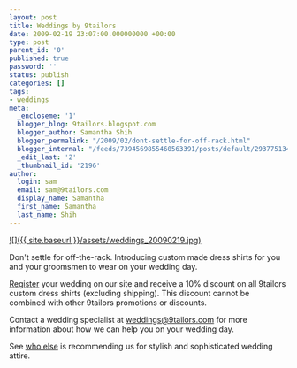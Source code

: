 ```yaml
---
layout: post
title: Weddings by 9tailors
date: 2009-02-19 23:07:00.000000000 +00:00
type: post
parent_id: '0'
published: true
password: ''
status: publish
categories: []
tags:
- weddings
meta:
  _encloseme: '1'
  blogger_blog: 9tailors.blogspot.com
  blogger_author: Samantha Shih
  blogger_permalink: "/2009/02/dont-settle-for-off-rack.html"
  blogger_internal: "/feeds/7394569855460563391/posts/default/2937751341578377591"
  _edit_last: '2'
  _thumbnail_id: '2196'
author:
  login: sam
  email: sam@9tailors.com
  display_name: Samantha
  first_name: Samantha
  last_name: Shih
---
```

[![]({{ site.baseurl }}/assets/weddings_20090219.jpg)](http://2.bp.blogspot.com/_RlJ3L7W6dBw/SZ3rmKEmhuI/AAAAAAAAHR0/lI-Oavqtj-Y/s1600-h/weddings_20090219.jpg)

Don't settle for off-the-rack. Introducing custom made dress shirts for you and your groomsmen to wear on your wedding day.

[Register](http://spreadsheets.google.com/viewform?hl=en&formkey=cERNbE93WnJLSUMyd3N1MDFBYm9MZWc6MA..) your wedding on our site and receive a 10% discount on all 9tailors custom dress shirts (excluding shipping). This discount cannot be combined with other 9tailors promotions or discounts.

Contact a wedding specialist at weddings@9tailors.com for more information about how we can help you on your wedding day.

See [who else](http://www.stylemepretty.com/2009/02/18/smp-loves9tailors/) is recommending us for stylish and sophisticated wedding attire.